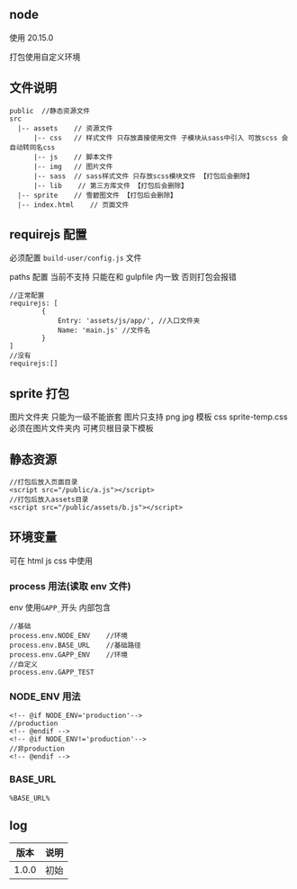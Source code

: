## node

使用 20.15.0

打包使用自定义环境

## 文件说明

```
public  //静态资源文件
src
  |-- assets    // 资源文件
      |-- css   // 样式文件 只存放直接使用文件 子模块从sass中引入 可放scss 会自动转同名css
      |-- js    // 脚本文件
      |-- img   // 图片文件
      |-- sass  // sass样式文件 只存放scss模块文件 【打包后会删除】
      |-- lib    // 第三方库文件 【打包后会删除】
  |-- sprite    // 雪碧图文件 【打包后会删除】
  |-- index.html    // 页面文件

```

## requirejs 配置

必须配置 `build-user/config.js` 文件

paths 配置 当前不支持 只能在和 gulpfile 内一致 否则打包会报错

```
//正常配置
requirejs: [
        {
            Entry: 'assets/js/app/', //入口文件夹
            Name: 'main.js' //文件名
        }
]
//没有
requirejs:[]

```

## sprite 打包

图片文件夹 只能为一级不能嵌套
图片只支持 png jpg
模板 css sprite-temp.css 必须在图片文件夹内 可拷贝根目录下模板

## 静态资源

```
//打包后放入页面目录
<script src="/public/a.js"></script>
//打包后放入assets目录
<script src="/public/assets/b.js"></script>
```

## 环境变量

可在 html js css 中使用

### process 用法(读取 env 文件)

env 使用`GAPP_`开头
内部包含

```
//基础
process.env.NODE_ENV    //环境
process.env.BASE_URL    //基础路径
process.env.GAPP_ENV    //环境
//自定义
process.env.GAPP_TEST

```

### NODE_ENV 用法

```
<!-- @if NODE_ENV='production'-->
//production
<!-- @endif -->
<!-- @if NODE_ENV!='production'-->
//非production
<!-- @endif -->
```

### BASE_URL

```
%BASE_URL%
```

## log

| 版本  | 说明 |
| ----- | ---- |
| 1.0.0 | 初始 |
